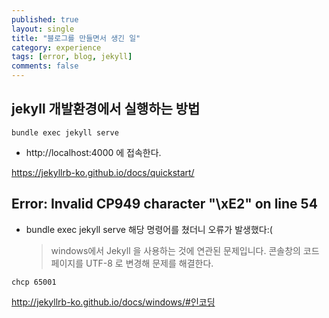 ```yaml
---
published: true
layout: single
title: "블로그를 만들면서 생긴 일"
category: experience
tags: [error, blog, jekyll]
comments: false
---
```


## jekyll 개발환경에서 실행하는 방법

```
bundle exec jekyll serve
```

- http://localhost:4000 에 접속한다.

<https://jekyllrb-ko.github.io/docs/quickstart/>

## Error: Invalid CP949 character "\xE2" on line 54

- bundle exec jekyll serve 해당 명령어를 쳤더니 오류가 발생했다:(
  > windows에서 Jekyll 을 사용하는 것에 연관된 문제입니다.
  > 콘솔창의 코드 페이지를 UTF-8 로 변경해 문제를 해결한다.

```
chcp 65001
```

<http://jekyllrb-ko.github.io/docs/windows/#인코딩>
